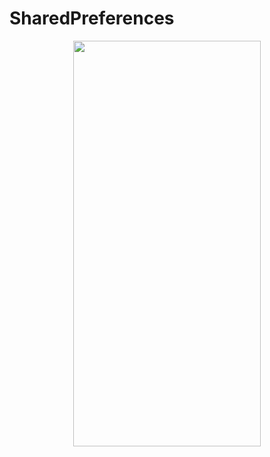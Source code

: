 # SharedPreferences
<p align="center">
<img src="https://docs.google.com/uc?id=1--fpitgfHKHojFJ052qw2fMOuupZiwPa" height="649" width="300">
</p>

```dart

```
